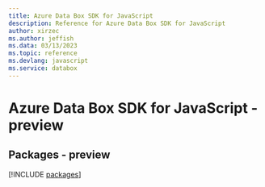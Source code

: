 ```yaml
---
title: Azure Data Box SDK for JavaScript
description: Reference for Azure Data Box SDK for JavaScript
author: xirzec
ms.author: jeffish
ms.data: 03/13/2023
ms.topic: reference
ms.devlang: javascript
ms.service: databox
---
```

# Azure Data Box SDK for JavaScript - preview
## Packages - preview
[!INCLUDE [packages](data-box-index.md)]